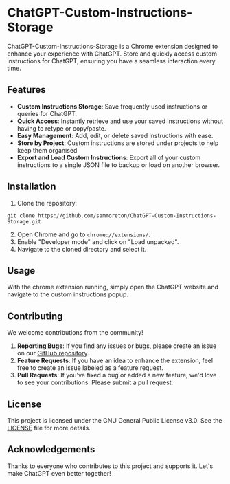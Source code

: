 # ChatGPT-Custom-Instructions-Storage

ChatGPT-Custom-Instructions-Storage is a Chrome extension designed to enhance your experience with ChatGPT. Store and quickly access custom instructions for ChatGPT, ensuring you have a seamless interaction every time.



## Features

- **Custom Instructions Storage**: Save frequently used instructions or queries for ChatGPT.
- **Quick Access**: Instantly retrieve and use your saved instructions without having to retype or copy/paste.
- **Easy Management**: Add, edit, or delete saved instructions with ease.
- **Store by Project**: Custom instructions are stored under projects to help keep them organised
- **Export and Load Custom Instructions**: Export all of your custom instructions to a single JSON file to backup or load on another browser.

## Installation

1. Clone the repository:
```
git clone https://github.com/sammoreton/ChatGPT-Custom-Instructions-Storage.git
```

2. Open Chrome and go to `chrome://extensions/`.
3. Enable "Developer mode" and click on "Load unpacked".
4. Navigate to the cloned directory and select it.

## Usage

With the chrome extension running, simply open the ChatGPT website and navigate to the custom instructions popup.

## Contributing

We welcome contributions from the community!

1. **Reporting Bugs**: If you find any issues or bugs, please create an issue on our [GitHub repository](https://github.com/sammoreton/ChatGPT-Custom-Instructions-Storage/issues).
2. **Feature Requests**: If you have an idea to enhance the extension, feel free to create an issue labeled as a feature request.
3. **Pull Requests**: If you've fixed a bug or added a new feature, we'd love to see your contributions. Please submit a pull request.

## License

This project is licensed under the GNU General Public License v3.0. See the [LICENSE](LICENSE) file for more details.

## Acknowledgements

Thanks to everyone who contributes to this project and supports it. Let's make ChatGPT even better together!
